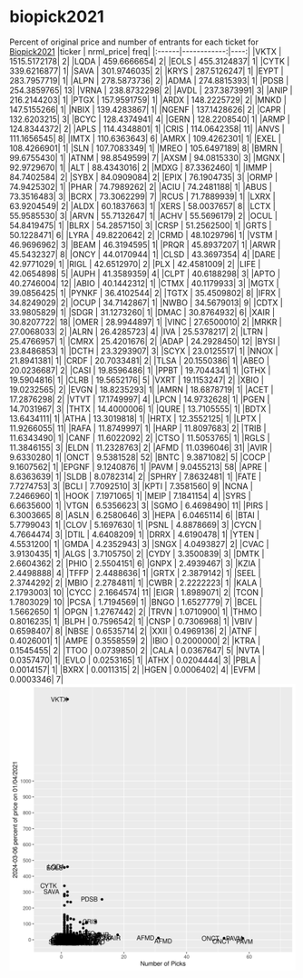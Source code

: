 # biopick2021
Percent of original price and number of entrants for each ticket for [Biopick2021](https://twitter.com/hashtag/Biopick2021)
|ticker |   nrml_price| freq|
|:------|------------:|----:|
|VKTX   | 1515.5172178|    2|
|LQDA   |  459.6666654|    2|
|EOLS   |  455.3124837|    1|
|CYTK   |  339.6216877|    1|
|SAVA   |  301.9746035|    2|
|KRYS   |  287.5126247|    1|
|EYPT   |  283.7957719|    1|
|ALPN   |  278.5873736|    2|
|ADMA   |  274.8815393|    1|
|PDSB   |  254.3859765|   13|
|VRNA   |  238.8732298|    2|
|AVDL   |  237.3873991|    3|
|ANIP   |  216.2144203|    1|
|PTGX   |  157.9591759|    1|
|ARDX   |  148.2225729|    2|
|MNKD   |  147.5155266|    1|
|NBIX   |  139.4283867|    1|
|NGENF  |  137.1428626|    2|
|CAPR   |  132.6203215|    3|
|BCYC   |  128.4374941|    4|
|GERN   |  128.2208540|    1|
|ARMP   |  124.8344372|    2|
|APLS   |  114.4348801|    1|
|CRIS   |  114.0642358|   11|
|ANVS   |  111.1656545|    8|
|IMTX   |  110.6363643|    6|
|AMRX   |  109.4262301|    1|
|EXEL   |  108.4266901|    1|
|SLN    |  107.7083349|    1|
|MREO   |  105.6497189|    8|
|BMRN   |   99.6755430|    1|
|ATNM   |   98.8549599|    7|
|AXSM   |   94.0815330|    3|
|MGNX   |   92.9729670|    1|
|ALT    |   88.4343016|    2|
|MDXG   |   87.3362460|    1|
|IMMP   |   84.7402584|    2|
|SYBX   |   84.0909084|    2|
|EPIX   |   76.1904735|    3|
|ORMP   |   74.9425302|    1|
|PHAR   |   74.7989262|    2|
|ACIU   |   74.2481188|    1|
|ABUS   |   73.3516483|    3|
|BCRX   |   73.3062299|    7|
|RCUS   |   71.7889939|    1|
|LXRX   |   63.9204549|    2|
|ALDX   |   60.1837663|    1|
|XERS   |   58.0037657|    8|
|LCTX   |   55.9585530|    3|
|ARVN   |   55.7132647|    1|
|ACHV   |   55.5696179|    2|
|OCUL   |   54.8419475|    1|
|BLRX   |   54.2857150|    3|
|CRSP   |   51.2562500|    1|
|GRTS   |   50.1228471|    6|
|LYRA   |   49.8220642|    2|
|CRMD   |   48.1029796|    1|
|VSTM   |   46.9696962|    3|
|BEAM   |   46.3194595|    1|
|PRQR   |   45.8937207|    1|
|ARWR   |   45.5432327|    8|
|ONCY   |   44.0170944|    1|
|CLSD   |   43.3697354|    4|
|DARE   |   42.9771029|    1|
|RIGL   |   42.6512970|    2|
|PLX    |   42.4581009|    2|
|LIFE   |   42.0654898|    5|
|AUPH   |   41.3589359|    4|
|CLPT   |   40.6188298|    3|
|APTO   |   40.2746004|   12|
|ABIO   |   40.1442312|    1|
|CTMX   |   40.1179933|    3|
|MGTX   |   39.0856425|    1|
|PYNKF  |   36.4102544|    2|
|TGTX   |   35.4509802|    8|
|IFRX   |   34.8249029|    2|
|OCUP   |   34.7142867|    1|
|NWBO   |   34.5679013|    9|
|CDTX   |   33.9805829|    1|
|SDGR   |   31.1273260|    1|
|DMAC   |   30.8764932|    6|
|XAIR   |   30.8207722|   18|
|OMER   |   28.9944897|    1|
|VINC   |   27.6500010|    2|
|MRKR   |   27.0068033|    2|
|ALRN   |   26.4285723|    4|
|IVA    |   25.5378217|    2|
|LTRN   |   25.4766957|    1|
|CMRX   |   25.4201676|    2|
|ADAP   |   24.2928450|   12|
|BYSI   |   23.8486853|    1|
|DCTH   |   23.3293907|    3|
|SCYX   |   23.0125517|    1|
|NNOX   |   21.8941381|    1|
|CRDF   |   20.7033481|    2|
|TLSA   |   20.1550386|    1|
|ABEO   |   20.0236687|    2|
|CASI   |   19.8596486|    1|
|PPBT   |   19.7044341|    1|
|GTHX   |   19.5904816|    1|
|CLRB   |   19.5652176|    5|
|VXRT   |   19.1153247|    2|
|XBIO   |   19.0232565|    2|
|EVGN   |   18.8235293|    1|
|AMRN   |   18.6878719|    1|
|ACET   |   17.2876298|    2|
|VTVT   |   17.1749997|    4|
|LPCN   |   14.9732628|    1|
|PGEN   |   14.7031967|    3|
|THTX   |   14.4000006|    1|
|QURE   |   13.7105555|    1|
|BDTX   |   13.6434111|    1|
|ATHA   |   13.3019818|    1|
|HRTX   |   12.3552125|    1|
|LPTX   |   11.9266055|   11|
|RAFA   |   11.8749997|    1|
|HARP   |   11.8097683|    2|
|TRIB   |   11.6343490|    1|
|CANF   |   11.6022092|    2|
|CTSO   |   11.5053765|    1|
|RGLS   |   11.3846155|    3|
|ELDN   |   11.2328763|    2|
|AFMD   |   11.0396046|   31|
|AVIR   |    9.6330280|    1|
|ONCT   |    9.5381528|   52|
|BNTC   |    9.3871082|    5|
|COCP   |    9.1607562|    1|
|EPGNF  |    9.1240876|    1|
|PAVM   |    9.0455213|   58|
|APRE   |    8.6363639|    1|
|SLDB   |    8.0782314|    2|
|SPHRY  |    7.8632481|    1|
|FATE   |    7.7274753|    3|
|BCLI   |    7.7092510|    3|
|KPTI   |    7.3581560|    9|
|NCNA   |    7.2466960|    1|
|HOOK   |    7.1971065|    1|
|MEIP   |    7.1841154|    4|
|SYRS   |    6.6635600|    1|
|VTGN   |    6.5356623|    3|
|SGMO   |    6.4698490|   11|
|PIRS   |    6.3003665|    8|
|ASLN   |    6.2580646|    3|
|HEPA   |    6.0465114|    6|
|BTAI   |    5.7799043|    1|
|CLOV   |    5.1697630|    1|
|PSNL   |    4.8878669|    3|
|CYCN   |    4.7664474|    3|
|DTIL   |    4.6408209|    1|
|DRRX   |    4.6190478|    1|
|YTEN   |    4.5531200|    1|
|GMDA   |    4.2352943|    3|
|SNGX   |    4.0493827|    2|
|CVAC   |    3.9130435|    1|
|ALGS   |    3.7105750|    2|
|CYDY   |    3.3500839|    3|
|DMTK   |    2.6604362|    2|
|PHIO   |    2.5504151|    6|
|GNPX   |    2.4939467|    3|
|KZIA   |    2.4498888|    4|
|TFFP   |    2.4488636|    1|
|GRTX   |    2.3879142|    1|
|SEEL   |    2.3744292|    2|
|MBIO   |    2.2784811|    1|
|CWBR   |    2.2222223|    1|
|KALA   |    2.1793003|   10|
|CYCC   |    2.1664574|   11|
|EIGR   |    1.8989071|    2|
|TCON   |    1.7803029|   10|
|PCSA   |    1.7194569|    1|
|BNGO   |    1.6527779|    7|
|BCEL   |    1.5662650|    1|
|OPGN   |    1.2767442|    2|
|TRVN   |    1.0710900|    1|
|THMO   |    0.8016235|    1|
|BLPH   |    0.7596542|    1|
|CNSP   |    0.7306968|    1|
|VBIV   |    0.6598407|    8|
|NBSE   |    0.6535714|    2|
|XXII   |    0.4969136|    2|
|ATNF   |    0.4026001|    1|
|AMPE   |    0.3558559|    2|
|IBIO   |    0.2000000|    2|
|KTRA   |    0.1545455|    2|
|TTOO   |    0.0739850|    2|
|CALA   |    0.0367647|    5|
|NVTA   |    0.0357470|    1|
|EVLO   |    0.0253165|    1|
|ATHX   |    0.0204444|    3|
|PBLA   |    0.0014157|    1|
|BXRX   |    0.0011315|    2|
|HGEN   |    0.0006402|    4|
|EVFM   |    0.0003346|    7|
![retvspicks](biopicks.png?raw=true)
